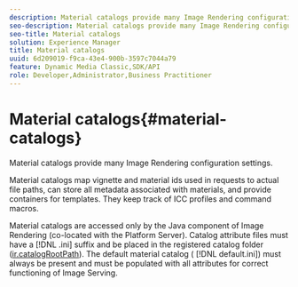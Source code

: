 ```yaml
---
description: Material catalogs provide many Image Rendering configuration settings.
seo-description: Material catalogs provide many Image Rendering configuration settings.
seo-title: Material catalogs
solution: Experience Manager
title: Material catalogs
uuid: 6d209019-f9ca-43e4-900b-3597c7044a79
feature: Dynamic Media Classic,SDK/API
role: Developer,Administrator,Business Practitioner
---
```


# Material catalogs{#material-catalogs}

Material catalogs provide many Image Rendering configuration settings.

 Material catalogs map vignette and material ids used in requests to actual file paths, can store all metadata associated with materials, and provide containers for templates. They keep track of ICC profiles and command macros.

Material catalogs are accessed only by the Java component of Image Rendering (co-located with the Platform Server). Catalog attribute files must have a [!DNL .ini] suffix and be placed in the registered catalog folder ([ir.catalogRootPath](../../../../../../ir-api/server-admin/image-rendering-api-ref/c-ir-server-administration/c-ir-configuration-settings-reference/c-ir-catalog-folder.md#concept-1c1d308112054bb99e3895c3fb8ca5f7)). The default material catalog ( [!DNL default.ini]) must always be present and must be populated with all attributes for correct functioning of Image Serving. 
